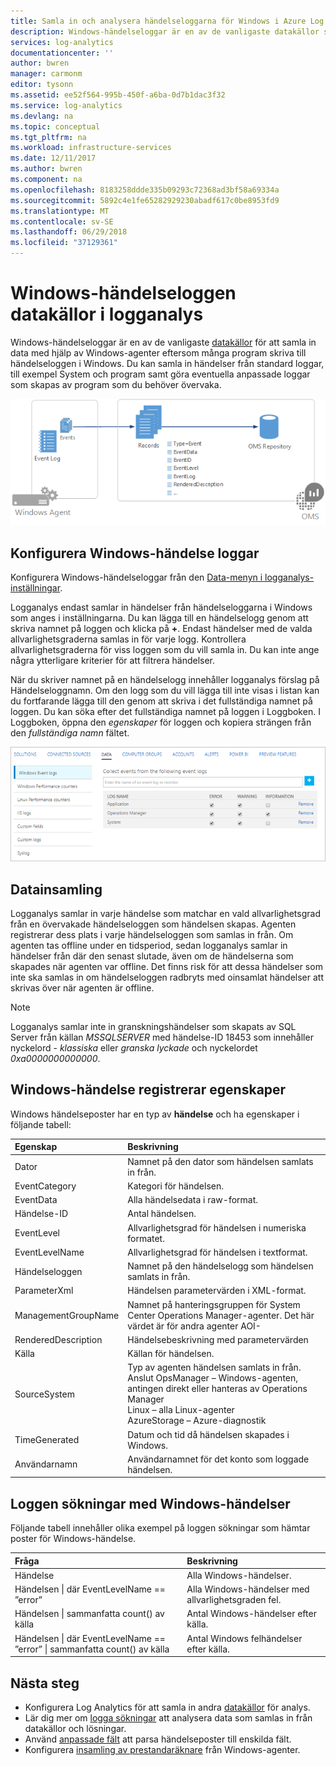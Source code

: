```yaml
---
title: Samla in och analysera händelseloggarna för Windows i Azure Log Analytics | Microsoft Docs
description: Windows-händelseloggar är en av de vanligaste datakällor som används av logganalys.  Den här artikeln beskriver hur du konfigurerar insamling av Windows-händelseloggar och information om poster skapas i logganalys-arbetsytan.
services: log-analytics
documentationcenter: ''
author: bwren
manager: carmonm
editor: tysonn
ms.assetid: ee52f564-995b-450f-a6ba-0d7b1dac3f32
ms.service: log-analytics
ms.devlang: na
ms.topic: conceptual
ms.tgt_pltfrm: na
ms.workload: infrastructure-services
ms.date: 12/11/2017
ms.author: bwren
ms.component: na
ms.openlocfilehash: 8183258ddde335b09293c72368ad3bf58a69334a
ms.sourcegitcommit: 5892c4e1fe65282929230abadf617c0be8953fd9
ms.translationtype: MT
ms.contentlocale: sv-SE
ms.lasthandoff: 06/29/2018
ms.locfileid: "37129361"
---
```

# <a name="windows-event-log-data-sources-in-log-analytics"></a>Windows-händelseloggen datakällor i logganalys
Windows-händelseloggar är en av de vanligaste [datakällor](log-analytics-data-sources.md) för att samla in data med hjälp av Windows-agenter eftersom många program skriva till händelseloggen i Windows.  Du kan samla in händelser från standard loggar, till exempel System och program samt göra eventuella anpassade loggar som skapas av program som du behöver övervaka.

![Windows-händelser](media/log-analytics-data-sources-windows-events/overview.png)     

## <a name="configuring-windows-event-logs"></a>Konfigurera Windows-händelse loggar
Konfigurera Windows-händelseloggar från den [Data-menyn i logganalys-inställningar](log-analytics-data-sources.md#configuring-data-sources).

Logganalys endast samlar in händelser från händelseloggarna i Windows som anges i inställningarna.  Du kan lägga till en händelselogg genom att skriva namnet på loggen och klicka på **+**.  Endast händelser med de valda allvarlighetsgraderna samlas in för varje logg.  Kontrollera allvarlighetsgraderna för viss loggen som du vill samla in.  Du kan inte ange några ytterligare kriterier för att filtrera händelser.

När du skriver namnet på en händelselogg innehåller logganalys förslag på Händelseloggnamn. Om den logg som du vill lägga till inte visas i listan kan du fortfarande lägga till den genom att skriva i det fullständiga namnet på loggen. Du kan söka efter det fullständiga namnet på loggen i Loggboken. I Loggboken, öppna den *egenskaper* för loggen och kopiera strängen från den *fullständiga namn* fältet.

![Konfigurera Windows-händelser](media/log-analytics-data-sources-windows-events/configure.png)

## <a name="data-collection"></a>Datainsamling
Logganalys samlar in varje händelse som matchar en vald allvarlighetsgrad från en övervakade händelseloggen som händelsen skapas.  Agenten registrerar dess plats i varje händelseloggen som samlas in från.  Om agenten tas offline under en tidsperiod, sedan logganalys samlar in händelser från där den senast slutade, även om de händelserna som skapades när agenten var offline.  Det finns risk för att dessa händelser som inte ska samlas in om händelseloggen radbryts med oinsamlat händelser att skrivas över när agenten är offline.

>[!NOTE]
>Logganalys samlar inte in granskningshändelser som skapats av SQL Server från källan *MSSQLSERVER* med händelse-ID 18453 som innehåller nyckelord - *klassiska* eller *granska lyckade* och nyckelordet *0xa0000000000000*.
>

## <a name="windows-event-records-properties"></a>Windows-händelse registrerar egenskaper
Windows händelseposter har en typ av **händelse** och ha egenskaper i följande tabell:

| Egenskap  | Beskrivning |
|:--- |:--- |
| Dator |Namnet på den dator som händelsen samlats in från. |
| EventCategory |Kategori för händelsen. |
| EventData |Alla händelsedata i raw-format. |
| Händelse-ID |Antal händelsen. |
| EventLevel |Allvarlighetsgrad för händelsen i numeriska formatet. |
| EventLevelName |Allvarlighetsgrad för händelsen i textformat. |
| Händelseloggen |Namnet på den händelselogg som händelsen samlats in från. |
| ParameterXml |Händelsen parametervärden i XML-format. |
| ManagementGroupName |Namnet på hanteringsgruppen för System Center Operations Manager-agenter.  Det här värdet är för andra agenter AOI-<workspace ID> |
| RenderedDescription |Händelsebeskrivning med parametervärden |
| Källa |Källan för händelsen. |
| SourceSystem |Typ av agenten händelsen samlats in från. <br> Anslut OpsManager – Windows-agenten, antingen direkt eller hanteras av Operations Manager <br> Linux – alla Linux-agenter  <br> AzureStorage – Azure-diagnostik |
| TimeGenerated |Datum och tid då händelsen skapades i Windows. |
| Användarnamn |Användarnamnet för det konto som loggade händelsen. |

## <a name="log-searches-with-windows-events"></a>Loggen sökningar med Windows-händelser
Följande tabell innehåller olika exempel på loggen sökningar som hämtar poster för Windows-händelse.

| Fråga | Beskrivning |
|:---|:---|
| Händelse |Alla Windows-händelser. |
| Händelsen &#124; där EventLevelName == ”error” |Alla Windows-händelser med allvarlighetsgraden fel. |
| Händelsen &#124; sammanfatta count() av källa |Antal Windows-händelser efter källa. |
| Händelsen &#124; där EventLevelName == ”error” &#124; sammanfatta count() av källa |Antal Windows felhändelser efter källa. |


## <a name="next-steps"></a>Nästa steg
* Konfigurera Log Analytics för att samla in andra [datakällor](log-analytics-data-sources.md) för analys.
* Lär dig mer om [logga sökningar](log-analytics-log-searches.md) att analysera data som samlas in från datakällor och lösningar.  
* Använd [anpassade fält](log-analytics-custom-fields.md) att parsa händelseposter till enskilda fält.
* Konfigurera [insamling av prestandaräknare](log-analytics-data-sources-performance-counters.md) från Windows-agenter.
